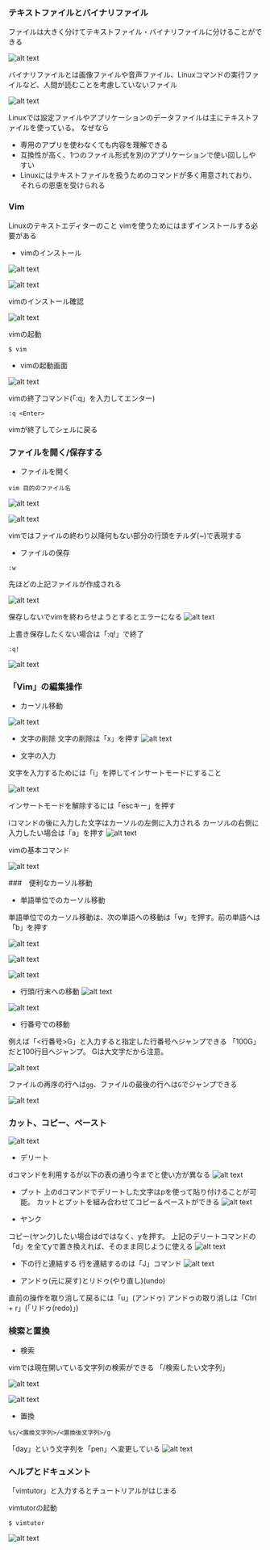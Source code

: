 ### テキストファイルとバイナリファイル

ファイルは大きく分けてテキストファイル・バイナリファイルに分けることができる

![alt text](image.png)

バイナリファイルとは画像ファイルや音声ファイル、Linuxコマンドの実行ファイルなど、人間が読むことを考慮していないファイル

![alt text](image-1.png)

Linuxでは設定ファイルやアプリケーションのデータファイルは主にテキストファイルを使っている。
なぜなら
- 専用のアプリを使わなくても内容を理解できる
- 互換性が高く、1つのファイル形式を別のアプリケーションで使い回ししやすい
- Linuxにはテキストファイルを扱うためのコマンドが多く用意されており、それらの恩恵を受けられる

### Vim

Linuxのテキストエディターのこと
vimを使うためにはまずインストールする必要がある

- vimのインストール

![alt text](image-2.png)

![alt text](image-3.png)

vimのインストール確認

![alt text](image-4.png)

vimの起動
```
$ vim
```

- vimの起動画面

![alt text](image-5.png)

vimの終了コマンド(「:q」を入力してエンター)

```
:q <Enter>
```
vimが終了してシェルに戻る


### ファイルを開く/保存する

- ファイルを開く

```
vim 目的のファイル名
```

![alt text](image-6.png)

![alt text](image-7.png)

vimではファイルの終わり以降何もない部分の行頭をチルダ(~)で表現する

- ファイルの保存
```
:w
```

先ほどの上記ファイルが作成される

![alt text](image-8.png)

保存しないでvimを終わらせようとするとエラーになる
![alt text](image-9.png)

上書き保存したくない場合は「:q!」で終了
```
:q!
```

![alt text](image-10.png)

### 「Vim」の編集操作

- カーソル移動

![alt text](image-11.png)

- 文字の削除
文字の削除は「x」を押す
![alt text](image-12.png)

- 文字の入力

文字を入力するためには「i」を押してインサートモードにすること

![alt text](image-13.png)

インサートモードを解除するには「escキー」を押す

iコマンドの後に入力した文字はカーソルの左側に入力される
カーソルの右側に入力したい場合は「a」を押す
![alt text](image-14.png)

vimの基本コマンド

![alt text](image-15.png)

###　便利なカーソル移動

- 単語単位でのカーソル移動

単語単位でのカーソル移動は、次の単語への移動は「w」を押す。前の単語へは「b」を押す

![alt text](image-16.png)

![alt text](image-17.png)

![alt text](image-18.png)

- 行頭/行末への移動
![alt text](image-19.png)

![alt text](image-20.png)

- 行番号での移動

例えば「<行番号>G」と入力すると指定した行番号へジャンプできる
「100G」だと100行目へジャンプ。
Gは大文字だから注意。

![alt text](image-21.png)

ファイルの再序の行へは`gg`、ファイルの最後の行へは`G`でジャンプできる

![alt text](image-22.png)

### カット、コピー、ペースト

![alt text](image-23.png)

- デリート

dコマンドを利用するが以下の表の通り今までと使い方が異なる
![alt text](image-24.png)

- プット
上のdコマンドでデリートした文字はpを使って貼り付けることが可能。
カットとプットを組み合わせてコピー＆ペーストができる
![alt text](image-25.png)

- ヤンク

コピー(ヤンク)したい場合はdではなく、yを押す。
上記のデリートコマンドの「d」を全てyで置き換えれば、そのまま同じように使える
![alt text](image-26.png)

- 下の行と連結する
行を連結するのは「J」コマンド
![alt text](image-27.png)

- アンドゥ(元に戻す)とリドゥ(やり直し)(undo)

直前の操作を取り消して戻るには「u」(アンドゥ)
アンドゥの取り消しは「Ctrl + r」(「リドゥ(redo)」)

### 検索と置換

- 検索

vimでは現在開いている文字列の検索ができる
「/検索したい文字列」

![alt text](image-28.png)

![alt text](image-29.png)

- 置換

```
%s/<置換文字列>/<置換後文字列>/g
```

「day」という文字列を「pen」へ変更している
![alt text](image-30.png)

### ヘルプとドキュメント

「vimtutor」と入力するとチュートリアルがはじまる

vimtutorの起動
```
$ vimtutor
```
![alt text](image-31.png)